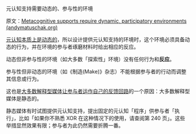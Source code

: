 元认知支持需要动态的、参与性的环境

原文：[Metacognitive supports require dynamic, participatory environments (andymatuschak.org)](https://notes.andymatuschak.org/z6sGtFW1yd4qgcxkLQsEBEJWxLKmBdjMQzKfa)

[元认知本质上是动态的](https://notes.andymatuschak.org/z6NhfhiJnVhUrTWCAc7RZcazwW4wheQ7PLMk)，所以设计提供元认知支持的环境时，这个环境必须具备动态的行为，并在环境的参与者琢磨材料时给出相应的反应。

动态但非参与性的环境（如大多数「探索性」环境）没有任何行为和**反应**。

参与性但非动态的环境（如《制造(Make)》杂志）不能根据参与者的行动而调整其信息或行为。

这也是[大多数解释型媒体让参与者运作自己的反馈回路](https://notes.andymatuschak.org/z6MLXiJ7vmVAxRxhanUJzDcBE6hhhV9oy6Ukc)的一个原因：大多数解释型媒体是静态的。

静态媒体有时试图提供元认知支持，提出固定的元认知「程序」供参与者「执行」，比如「如果你不熟悉 XOR 在这种情况下的使用，请查阅第 240 页」。这些举措显然效果有限；参与者为此仍然需要折腾一番。